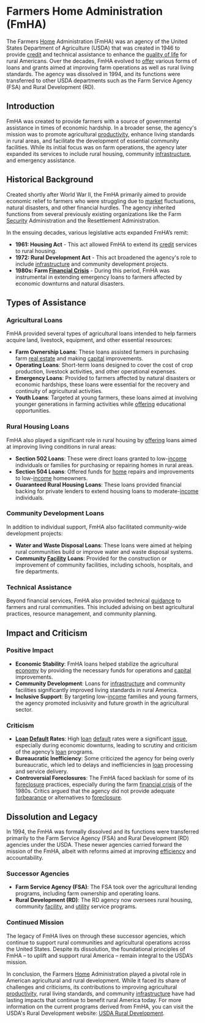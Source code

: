 # Farmers Home Administration (FmHA)

The Farmers [Home](../h/home.md) Administration (FmHA) was an agency of the United States Department of Agriculture (USDA) that was created in 1946 to provide [credit](../c/credit.md) and technical assistance to enhance the [quality of life](../q/quality_of_life.md) for rural Americans. Over the decades, FmHA evolved to [offer](../o/offer.md) various forms of loans and grants aimed at improving farm operations as well as rural living standards. The agency was dissolved in 1994, and its functions were transferred to other USDA departments such as the Farm Service Agency (FSA) and Rural Development (RD).

## Introduction

FmHA was created to provide farmers with a source of governmental assistance in times of economic hardship. In a broader sense, the agency's mission was to promote agricultural [productivity](../p/productivity.md), enhance living standards in rural areas, and facilitate the development of essential community facilities. While its initial focus was on farm operations, the agency later expanded its services to include rural housing, community [infrastructure](../i/infrastructure.md), and emergency assistance.

## Historical Background

Created shortly after World War II, the FmHA primarily aimed to provide economic relief to farmers who were struggling due to [market](../m/market.md) fluctuations, natural disasters, and other financial hurdles. The agency inherited functions from several previously existing organizations like the Farm [Security](../s/security.md) Administration and the Resettlement Administration.

In the ensuing decades, various legislative acts expanded FmHA’s remit:
- **1961: Housing Act** - This act allowed FmHA to extend its [credit](../c/credit.md) services to rural housing.
- **1972: Rural Development Act** - This act broadened the agency's role to include [infrastructure](../i/infrastructure.md) and community development projects.
- **1980s: Farm [Financial Crisis](../f/financial_crisis.md)** - During this period, FmHA was instrumental in extending emergency loans to farmers affected by economic downturns and natural disasters.

## Types of Assistance

### Agricultural Loans

FmHA provided several types of agricultural loans intended to help farmers acquire land, livestock, equipment, and other essential resources:
- **Farm Ownership Loans**: These loans assisted farmers in purchasing farm [real estate](../r/real_estate.md) and making [capital](../c/capital.md) improvements.
- **Operating Loans**: Short-term loans designed to cover the cost of crop production, livestock activities, and other operational expenses.
- **Emergency Loans**: Provided to farmers affected by natural disasters or economic hardships, these loans were essential for the recovery and continuity of agricultural activities.
- **Youth Loans**: Targeted at young farmers, these loans aimed at involving younger generations in farming activities while [offering](../o/offering.md) educational opportunities.

### Rural Housing Loans

FmHA also played a significant role in rural housing by [offering](../o/offering.md) loans aimed at improving living conditions in rural areas:
- **Section 502 Loans**: These were direct loans granted to low-[income](../i/income.md) individuals or families for purchasing or repairing homes in rural areas.
- **Section 504 Loans**: Offered funds for [home](../h/home.md) repairs and improvements to low-[income](../i/income.md) homeowners.
- **Guaranteed Rural Housing Loans**: These loans provided financial backing for private lenders to extend housing loans to moderate-[income](../i/income.md) individuals.

### Community Development Loans

In addition to individual support, FmHA also facilitated community-wide development projects:
- **Water and Waste Disposal Loans**: These loans were aimed at helping rural communities build or improve water and waste disposal systems.
- **Community [Facility](../f/facility.md) Loans**: Provided for the construction or improvement of community facilities, including schools, hospitals, and fire departments.

### Technical Assistance

Beyond financial services, FmHA also provided technical [guidance](../g/guidance.md) to farmers and rural communities. This included advising on best agricultural practices, resource management, and community planning.

## Impact and Criticism

### Positive Impact

- **Economic Stability**: FmHA loans helped stabilize the agricultural [economy](../e/economy.md) by providing the necessary funds for operations and [capital](../c/capital.md) improvements.
- **Community Development**: Loans for [infrastructure](../i/infrastructure.md) and community facilities significantly improved living standards in rural America.
- **Inclusive Support**: By targeting low-[income](../i/income.md) families and young farmers, the agency promoted inclusivity and future growth in the agricultural sector.

### Criticism

- **[Loan](../l/loan.md) [Default](../d/default.md) Rates**: High [loan](../l/loan.md) [default](../d/default.md) rates were a significant [issue](../i/issue.md), especially during economic downturns, leading to scrutiny and criticism of the agency’s [loan](../l/loan.md) programs.
- **Bureaucratic Inefficiency**: Some criticized the agency for being overly bureaucratic, which led to delays and inefficiencies in [loan](../l/loan.md) processing and service delivery.
- **Controversial Foreclosures**: The FmHA faced backlash for some of its [foreclosure](../f/foreclosure.md) practices, especially during the farm [financial crisis](../f/financial_crisis.md) of the 1980s. Critics argued that the agency did not provide adequate [forbearance](../f/forbearance.md) or alternatives to [foreclosure](../f/foreclosure.md).

## Dissolution and Legacy

In 1994, the FmHA was formally dissolved and its functions were transferred primarily to the Farm Service Agency (FSA) and Rural Development (RD) agencies under the USDA. These newer agencies carried forward the mission of the FmHA, albeit with reforms aimed at improving [efficiency](../e/efficiency.md) and accountability.

### Successor Agencies

- **Farm Service Agency (FSA)**: The FSA took over the agricultural lending programs, including farm ownership and operating loans.
- **Rural Development (RD)**: The RD agency now oversees rural housing, community [facility](../f/facility.md), and [utility](../u/utility.md) service programs.

### Continued Mission

The legacy of FmHA lives on through these successor agencies, which continue to support rural communities and agricultural operations across the United States. Despite its dissolution, the foundational principles of FmHA – to uplift and support rural America – remain integral to the USDA’s mission.

In conclusion, the Farmers [Home](../h/home.md) Administration played a pivotal role in American agricultural and rural development. While it faced its share of challenges and criticisms, its contributions to improving agricultural [productivity](../p/productivity.md), rural living standards, and community [infrastructure](../i/infrastructure.md) have had lasting impacts that continue to benefit rural America today. For more information on the current programs derived from FmHA, you can visit the USDA's Rural Development website: [USDA Rural Development](https://www.rd.usda.gov).